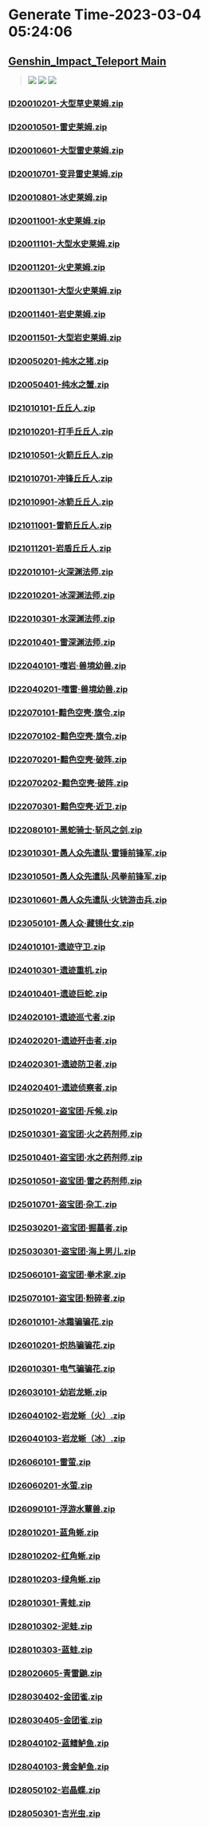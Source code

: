 # Generate Time-2023-03-04 05:24:06

## [Genshin_Impact_Teleport Main](https://github.com/Sam5440/Genshin_Impact_Teleport)

>![](https://komarev.com/ghpvc/?username=done439)
>![](https://komarev.com/ghpvc/?username=done438)
>![](https://komarev.com/ghpvc/?username=done437)

### [ID20010201-大型草史莱姆.zip](https://raw.githubusercontent.com/Sam5440/Genshin_Impact_Teleport/download/AutoGeneratePoint/Points%28Raw%29%5Bcn-en-ru%5D/zh-cn/Monster_And_Animal/ID6-%E5%B1%82%E5%B2%A9%E5%B7%A8%E6%B8%8A%C2%B7%E5%9C%B0%E4%B8%8B%E7%9F%BF%E5%8C%BA/ID20010201-%E5%A4%A7%E5%9E%8B%E8%8D%89%E5%8F%B2%E8%8E%B1%E5%A7%86.zip)

### [ID20010501-雷史莱姆.zip](https://raw.githubusercontent.com/Sam5440/Genshin_Impact_Teleport/download/AutoGeneratePoint/Points%28Raw%29%5Bcn-en-ru%5D/zh-cn/Monster_And_Animal/ID6-%E5%B1%82%E5%B2%A9%E5%B7%A8%E6%B8%8A%C2%B7%E5%9C%B0%E4%B8%8B%E7%9F%BF%E5%8C%BA/ID20010501-%E9%9B%B7%E5%8F%B2%E8%8E%B1%E5%A7%86.zip)

### [ID20010601-大型雷史莱姆.zip](https://raw.githubusercontent.com/Sam5440/Genshin_Impact_Teleport/download/AutoGeneratePoint/Points%28Raw%29%5Bcn-en-ru%5D/zh-cn/Monster_And_Animal/ID6-%E5%B1%82%E5%B2%A9%E5%B7%A8%E6%B8%8A%C2%B7%E5%9C%B0%E4%B8%8B%E7%9F%BF%E5%8C%BA/ID20010601-%E5%A4%A7%E5%9E%8B%E9%9B%B7%E5%8F%B2%E8%8E%B1%E5%A7%86.zip)

### [ID20010701-变异雷史莱姆.zip](https://raw.githubusercontent.com/Sam5440/Genshin_Impact_Teleport/download/AutoGeneratePoint/Points%28Raw%29%5Bcn-en-ru%5D/zh-cn/Monster_And_Animal/ID6-%E5%B1%82%E5%B2%A9%E5%B7%A8%E6%B8%8A%C2%B7%E5%9C%B0%E4%B8%8B%E7%9F%BF%E5%8C%BA/ID20010701-%E5%8F%98%E5%BC%82%E9%9B%B7%E5%8F%B2%E8%8E%B1%E5%A7%86.zip)

### [ID20010801-冰史莱姆.zip](https://raw.githubusercontent.com/Sam5440/Genshin_Impact_Teleport/download/AutoGeneratePoint/Points%28Raw%29%5Bcn-en-ru%5D/zh-cn/Monster_And_Animal/ID6-%E5%B1%82%E5%B2%A9%E5%B7%A8%E6%B8%8A%C2%B7%E5%9C%B0%E4%B8%8B%E7%9F%BF%E5%8C%BA/ID20010801-%E5%86%B0%E5%8F%B2%E8%8E%B1%E5%A7%86.zip)

### [ID20011001-水史莱姆.zip](https://raw.githubusercontent.com/Sam5440/Genshin_Impact_Teleport/download/AutoGeneratePoint/Points%28Raw%29%5Bcn-en-ru%5D/zh-cn/Monster_And_Animal/ID6-%E5%B1%82%E5%B2%A9%E5%B7%A8%E6%B8%8A%C2%B7%E5%9C%B0%E4%B8%8B%E7%9F%BF%E5%8C%BA/ID20011001-%E6%B0%B4%E5%8F%B2%E8%8E%B1%E5%A7%86.zip)

### [ID20011101-大型水史莱姆.zip](https://raw.githubusercontent.com/Sam5440/Genshin_Impact_Teleport/download/AutoGeneratePoint/Points%28Raw%29%5Bcn-en-ru%5D/zh-cn/Monster_And_Animal/ID6-%E5%B1%82%E5%B2%A9%E5%B7%A8%E6%B8%8A%C2%B7%E5%9C%B0%E4%B8%8B%E7%9F%BF%E5%8C%BA/ID20011101-%E5%A4%A7%E5%9E%8B%E6%B0%B4%E5%8F%B2%E8%8E%B1%E5%A7%86.zip)

### [ID20011201-火史莱姆.zip](https://raw.githubusercontent.com/Sam5440/Genshin_Impact_Teleport/download/AutoGeneratePoint/Points%28Raw%29%5Bcn-en-ru%5D/zh-cn/Monster_And_Animal/ID6-%E5%B1%82%E5%B2%A9%E5%B7%A8%E6%B8%8A%C2%B7%E5%9C%B0%E4%B8%8B%E7%9F%BF%E5%8C%BA/ID20011201-%E7%81%AB%E5%8F%B2%E8%8E%B1%E5%A7%86.zip)

### [ID20011301-大型火史莱姆.zip](https://raw.githubusercontent.com/Sam5440/Genshin_Impact_Teleport/download/AutoGeneratePoint/Points%28Raw%29%5Bcn-en-ru%5D/zh-cn/Monster_And_Animal/ID6-%E5%B1%82%E5%B2%A9%E5%B7%A8%E6%B8%8A%C2%B7%E5%9C%B0%E4%B8%8B%E7%9F%BF%E5%8C%BA/ID20011301-%E5%A4%A7%E5%9E%8B%E7%81%AB%E5%8F%B2%E8%8E%B1%E5%A7%86.zip)

### [ID20011401-岩史莱姆.zip](https://raw.githubusercontent.com/Sam5440/Genshin_Impact_Teleport/download/AutoGeneratePoint/Points%28Raw%29%5Bcn-en-ru%5D/zh-cn/Monster_And_Animal/ID6-%E5%B1%82%E5%B2%A9%E5%B7%A8%E6%B8%8A%C2%B7%E5%9C%B0%E4%B8%8B%E7%9F%BF%E5%8C%BA/ID20011401-%E5%B2%A9%E5%8F%B2%E8%8E%B1%E5%A7%86.zip)

### [ID20011501-大型岩史莱姆.zip](https://raw.githubusercontent.com/Sam5440/Genshin_Impact_Teleport/download/AutoGeneratePoint/Points%28Raw%29%5Bcn-en-ru%5D/zh-cn/Monster_And_Animal/ID6-%E5%B1%82%E5%B2%A9%E5%B7%A8%E6%B8%8A%C2%B7%E5%9C%B0%E4%B8%8B%E7%9F%BF%E5%8C%BA/ID20011501-%E5%A4%A7%E5%9E%8B%E5%B2%A9%E5%8F%B2%E8%8E%B1%E5%A7%86.zip)

### [ID20050201-纯水之猪.zip](https://raw.githubusercontent.com/Sam5440/Genshin_Impact_Teleport/download/AutoGeneratePoint/Points%28Raw%29%5Bcn-en-ru%5D/zh-cn/Monster_And_Animal/ID6-%E5%B1%82%E5%B2%A9%E5%B7%A8%E6%B8%8A%C2%B7%E5%9C%B0%E4%B8%8B%E7%9F%BF%E5%8C%BA/ID20050201-%E7%BA%AF%E6%B0%B4%E4%B9%8B%E7%8C%AA.zip)

### [ID20050401-纯水之蟹.zip](https://raw.githubusercontent.com/Sam5440/Genshin_Impact_Teleport/download/AutoGeneratePoint/Points%28Raw%29%5Bcn-en-ru%5D/zh-cn/Monster_And_Animal/ID6-%E5%B1%82%E5%B2%A9%E5%B7%A8%E6%B8%8A%C2%B7%E5%9C%B0%E4%B8%8B%E7%9F%BF%E5%8C%BA/ID20050401-%E7%BA%AF%E6%B0%B4%E4%B9%8B%E8%9F%B9.zip)

### [ID21010101-丘丘人.zip](https://raw.githubusercontent.com/Sam5440/Genshin_Impact_Teleport/download/AutoGeneratePoint/Points%28Raw%29%5Bcn-en-ru%5D/zh-cn/Monster_And_Animal/ID6-%E5%B1%82%E5%B2%A9%E5%B7%A8%E6%B8%8A%C2%B7%E5%9C%B0%E4%B8%8B%E7%9F%BF%E5%8C%BA/ID21010101-%E4%B8%98%E4%B8%98%E4%BA%BA.zip)

### [ID21010201-打手丘丘人.zip](https://raw.githubusercontent.com/Sam5440/Genshin_Impact_Teleport/download/AutoGeneratePoint/Points%28Raw%29%5Bcn-en-ru%5D/zh-cn/Monster_And_Animal/ID6-%E5%B1%82%E5%B2%A9%E5%B7%A8%E6%B8%8A%C2%B7%E5%9C%B0%E4%B8%8B%E7%9F%BF%E5%8C%BA/ID21010201-%E6%89%93%E6%89%8B%E4%B8%98%E4%B8%98%E4%BA%BA.zip)

### [ID21010501-火箭丘丘人.zip](https://raw.githubusercontent.com/Sam5440/Genshin_Impact_Teleport/download/AutoGeneratePoint/Points%28Raw%29%5Bcn-en-ru%5D/zh-cn/Monster_And_Animal/ID6-%E5%B1%82%E5%B2%A9%E5%B7%A8%E6%B8%8A%C2%B7%E5%9C%B0%E4%B8%8B%E7%9F%BF%E5%8C%BA/ID21010501-%E7%81%AB%E7%AE%AD%E4%B8%98%E4%B8%98%E4%BA%BA.zip)

### [ID21010701-冲锋丘丘人.zip](https://raw.githubusercontent.com/Sam5440/Genshin_Impact_Teleport/download/AutoGeneratePoint/Points%28Raw%29%5Bcn-en-ru%5D/zh-cn/Monster_And_Animal/ID6-%E5%B1%82%E5%B2%A9%E5%B7%A8%E6%B8%8A%C2%B7%E5%9C%B0%E4%B8%8B%E7%9F%BF%E5%8C%BA/ID21010701-%E5%86%B2%E9%94%8B%E4%B8%98%E4%B8%98%E4%BA%BA.zip)

### [ID21010901-冰箭丘丘人.zip](https://raw.githubusercontent.com/Sam5440/Genshin_Impact_Teleport/download/AutoGeneratePoint/Points%28Raw%29%5Bcn-en-ru%5D/zh-cn/Monster_And_Animal/ID6-%E5%B1%82%E5%B2%A9%E5%B7%A8%E6%B8%8A%C2%B7%E5%9C%B0%E4%B8%8B%E7%9F%BF%E5%8C%BA/ID21010901-%E5%86%B0%E7%AE%AD%E4%B8%98%E4%B8%98%E4%BA%BA.zip)

### [ID21011001-雷箭丘丘人.zip](https://raw.githubusercontent.com/Sam5440/Genshin_Impact_Teleport/download/AutoGeneratePoint/Points%28Raw%29%5Bcn-en-ru%5D/zh-cn/Monster_And_Animal/ID6-%E5%B1%82%E5%B2%A9%E5%B7%A8%E6%B8%8A%C2%B7%E5%9C%B0%E4%B8%8B%E7%9F%BF%E5%8C%BA/ID21011001-%E9%9B%B7%E7%AE%AD%E4%B8%98%E4%B8%98%E4%BA%BA.zip)

### [ID21011201-岩盾丘丘人.zip](https://raw.githubusercontent.com/Sam5440/Genshin_Impact_Teleport/download/AutoGeneratePoint/Points%28Raw%29%5Bcn-en-ru%5D/zh-cn/Monster_And_Animal/ID6-%E5%B1%82%E5%B2%A9%E5%B7%A8%E6%B8%8A%C2%B7%E5%9C%B0%E4%B8%8B%E7%9F%BF%E5%8C%BA/ID21011201-%E5%B2%A9%E7%9B%BE%E4%B8%98%E4%B8%98%E4%BA%BA.zip)

### [ID22010101-火深渊法师.zip](https://raw.githubusercontent.com/Sam5440/Genshin_Impact_Teleport/download/AutoGeneratePoint/Points%28Raw%29%5Bcn-en-ru%5D/zh-cn/Monster_And_Animal/ID6-%E5%B1%82%E5%B2%A9%E5%B7%A8%E6%B8%8A%C2%B7%E5%9C%B0%E4%B8%8B%E7%9F%BF%E5%8C%BA/ID22010101-%E7%81%AB%E6%B7%B1%E6%B8%8A%E6%B3%95%E5%B8%88.zip)

### [ID22010201-冰深渊法师.zip](https://raw.githubusercontent.com/Sam5440/Genshin_Impact_Teleport/download/AutoGeneratePoint/Points%28Raw%29%5Bcn-en-ru%5D/zh-cn/Monster_And_Animal/ID6-%E5%B1%82%E5%B2%A9%E5%B7%A8%E6%B8%8A%C2%B7%E5%9C%B0%E4%B8%8B%E7%9F%BF%E5%8C%BA/ID22010201-%E5%86%B0%E6%B7%B1%E6%B8%8A%E6%B3%95%E5%B8%88.zip)

### [ID22010301-水深渊法师.zip](https://raw.githubusercontent.com/Sam5440/Genshin_Impact_Teleport/download/AutoGeneratePoint/Points%28Raw%29%5Bcn-en-ru%5D/zh-cn/Monster_And_Animal/ID6-%E5%B1%82%E5%B2%A9%E5%B7%A8%E6%B8%8A%C2%B7%E5%9C%B0%E4%B8%8B%E7%9F%BF%E5%8C%BA/ID22010301-%E6%B0%B4%E6%B7%B1%E6%B8%8A%E6%B3%95%E5%B8%88.zip)

### [ID22010401-雷深渊法师.zip](https://raw.githubusercontent.com/Sam5440/Genshin_Impact_Teleport/download/AutoGeneratePoint/Points%28Raw%29%5Bcn-en-ru%5D/zh-cn/Monster_And_Animal/ID6-%E5%B1%82%E5%B2%A9%E5%B7%A8%E6%B8%8A%C2%B7%E5%9C%B0%E4%B8%8B%E7%9F%BF%E5%8C%BA/ID22010401-%E9%9B%B7%E6%B7%B1%E6%B8%8A%E6%B3%95%E5%B8%88.zip)

### [ID22040101-嗜岩·兽境幼兽.zip](https://raw.githubusercontent.com/Sam5440/Genshin_Impact_Teleport/download/AutoGeneratePoint/Points%28Raw%29%5Bcn-en-ru%5D/zh-cn/Monster_And_Animal/ID6-%E5%B1%82%E5%B2%A9%E5%B7%A8%E6%B8%8A%C2%B7%E5%9C%B0%E4%B8%8B%E7%9F%BF%E5%8C%BA/ID22040101-%E5%97%9C%E5%B2%A9%C2%B7%E5%85%BD%E5%A2%83%E5%B9%BC%E5%85%BD.zip)

### [ID22040201-嗜雷·兽境幼兽.zip](https://raw.githubusercontent.com/Sam5440/Genshin_Impact_Teleport/download/AutoGeneratePoint/Points%28Raw%29%5Bcn-en-ru%5D/zh-cn/Monster_And_Animal/ID6-%E5%B1%82%E5%B2%A9%E5%B7%A8%E6%B8%8A%C2%B7%E5%9C%B0%E4%B8%8B%E7%9F%BF%E5%8C%BA/ID22040201-%E5%97%9C%E9%9B%B7%C2%B7%E5%85%BD%E5%A2%83%E5%B9%BC%E5%85%BD.zip)

### [ID22070101-黯色空壳·旗令.zip](https://raw.githubusercontent.com/Sam5440/Genshin_Impact_Teleport/download/AutoGeneratePoint/Points%28Raw%29%5Bcn-en-ru%5D/zh-cn/Monster_And_Animal/ID6-%E5%B1%82%E5%B2%A9%E5%B7%A8%E6%B8%8A%C2%B7%E5%9C%B0%E4%B8%8B%E7%9F%BF%E5%8C%BA/ID22070101-%E9%BB%AF%E8%89%B2%E7%A9%BA%E5%A3%B3%C2%B7%E6%97%97%E4%BB%A4.zip)

### [ID22070102-黯色空壳·旗令.zip](https://raw.githubusercontent.com/Sam5440/Genshin_Impact_Teleport/download/AutoGeneratePoint/Points%28Raw%29%5Bcn-en-ru%5D/zh-cn/Monster_And_Animal/ID6-%E5%B1%82%E5%B2%A9%E5%B7%A8%E6%B8%8A%C2%B7%E5%9C%B0%E4%B8%8B%E7%9F%BF%E5%8C%BA/ID22070102-%E9%BB%AF%E8%89%B2%E7%A9%BA%E5%A3%B3%C2%B7%E6%97%97%E4%BB%A4.zip)

### [ID22070201-黯色空壳·破阵.zip](https://raw.githubusercontent.com/Sam5440/Genshin_Impact_Teleport/download/AutoGeneratePoint/Points%28Raw%29%5Bcn-en-ru%5D/zh-cn/Monster_And_Animal/ID6-%E5%B1%82%E5%B2%A9%E5%B7%A8%E6%B8%8A%C2%B7%E5%9C%B0%E4%B8%8B%E7%9F%BF%E5%8C%BA/ID22070201-%E9%BB%AF%E8%89%B2%E7%A9%BA%E5%A3%B3%C2%B7%E7%A0%B4%E9%98%B5.zip)

### [ID22070202-黯色空壳·破阵.zip](https://raw.githubusercontent.com/Sam5440/Genshin_Impact_Teleport/download/AutoGeneratePoint/Points%28Raw%29%5Bcn-en-ru%5D/zh-cn/Monster_And_Animal/ID6-%E5%B1%82%E5%B2%A9%E5%B7%A8%E6%B8%8A%C2%B7%E5%9C%B0%E4%B8%8B%E7%9F%BF%E5%8C%BA/ID22070202-%E9%BB%AF%E8%89%B2%E7%A9%BA%E5%A3%B3%C2%B7%E7%A0%B4%E9%98%B5.zip)

### [ID22070301-黯色空壳·近卫.zip](https://raw.githubusercontent.com/Sam5440/Genshin_Impact_Teleport/download/AutoGeneratePoint/Points%28Raw%29%5Bcn-en-ru%5D/zh-cn/Monster_And_Animal/ID6-%E5%B1%82%E5%B2%A9%E5%B7%A8%E6%B8%8A%C2%B7%E5%9C%B0%E4%B8%8B%E7%9F%BF%E5%8C%BA/ID22070301-%E9%BB%AF%E8%89%B2%E7%A9%BA%E5%A3%B3%C2%B7%E8%BF%91%E5%8D%AB.zip)

### [ID22080101-黑蛇骑士·斩风之剑.zip](https://raw.githubusercontent.com/Sam5440/Genshin_Impact_Teleport/download/AutoGeneratePoint/Points%28Raw%29%5Bcn-en-ru%5D/zh-cn/Monster_And_Animal/ID6-%E5%B1%82%E5%B2%A9%E5%B7%A8%E6%B8%8A%C2%B7%E5%9C%B0%E4%B8%8B%E7%9F%BF%E5%8C%BA/ID22080101-%E9%BB%91%E8%9B%87%E9%AA%91%E5%A3%AB%C2%B7%E6%96%A9%E9%A3%8E%E4%B9%8B%E5%89%91.zip)

### [ID23010301-愚人众先遣队·雷锤前锋军.zip](https://raw.githubusercontent.com/Sam5440/Genshin_Impact_Teleport/download/AutoGeneratePoint/Points%28Raw%29%5Bcn-en-ru%5D/zh-cn/Monster_And_Animal/ID6-%E5%B1%82%E5%B2%A9%E5%B7%A8%E6%B8%8A%C2%B7%E5%9C%B0%E4%B8%8B%E7%9F%BF%E5%8C%BA/ID23010301-%E6%84%9A%E4%BA%BA%E4%BC%97%E5%85%88%E9%81%A3%E9%98%9F%C2%B7%E9%9B%B7%E9%94%A4%E5%89%8D%E9%94%8B%E5%86%9B.zip)

### [ID23010501-愚人众先遣队·风拳前锋军.zip](https://raw.githubusercontent.com/Sam5440/Genshin_Impact_Teleport/download/AutoGeneratePoint/Points%28Raw%29%5Bcn-en-ru%5D/zh-cn/Monster_And_Animal/ID6-%E5%B1%82%E5%B2%A9%E5%B7%A8%E6%B8%8A%C2%B7%E5%9C%B0%E4%B8%8B%E7%9F%BF%E5%8C%BA/ID23010501-%E6%84%9A%E4%BA%BA%E4%BC%97%E5%85%88%E9%81%A3%E9%98%9F%C2%B7%E9%A3%8E%E6%8B%B3%E5%89%8D%E9%94%8B%E5%86%9B.zip)

### [ID23010601-愚人众先遣队·火铳游击兵.zip](https://raw.githubusercontent.com/Sam5440/Genshin_Impact_Teleport/download/AutoGeneratePoint/Points%28Raw%29%5Bcn-en-ru%5D/zh-cn/Monster_And_Animal/ID6-%E5%B1%82%E5%B2%A9%E5%B7%A8%E6%B8%8A%C2%B7%E5%9C%B0%E4%B8%8B%E7%9F%BF%E5%8C%BA/ID23010601-%E6%84%9A%E4%BA%BA%E4%BC%97%E5%85%88%E9%81%A3%E9%98%9F%C2%B7%E7%81%AB%E9%93%B3%E6%B8%B8%E5%87%BB%E5%85%B5.zip)

### [ID23050101-愚人众·藏镜仕女.zip](https://raw.githubusercontent.com/Sam5440/Genshin_Impact_Teleport/download/AutoGeneratePoint/Points%28Raw%29%5Bcn-en-ru%5D/zh-cn/Monster_And_Animal/ID6-%E5%B1%82%E5%B2%A9%E5%B7%A8%E6%B8%8A%C2%B7%E5%9C%B0%E4%B8%8B%E7%9F%BF%E5%8C%BA/ID23050101-%E6%84%9A%E4%BA%BA%E4%BC%97%C2%B7%E8%97%8F%E9%95%9C%E4%BB%95%E5%A5%B3.zip)

### [ID24010101-遗迹守卫.zip](https://raw.githubusercontent.com/Sam5440/Genshin_Impact_Teleport/download/AutoGeneratePoint/Points%28Raw%29%5Bcn-en-ru%5D/zh-cn/Monster_And_Animal/ID6-%E5%B1%82%E5%B2%A9%E5%B7%A8%E6%B8%8A%C2%B7%E5%9C%B0%E4%B8%8B%E7%9F%BF%E5%8C%BA/ID24010101-%E9%81%97%E8%BF%B9%E5%AE%88%E5%8D%AB.zip)

### [ID24010301-遗迹重机.zip](https://raw.githubusercontent.com/Sam5440/Genshin_Impact_Teleport/download/AutoGeneratePoint/Points%28Raw%29%5Bcn-en-ru%5D/zh-cn/Monster_And_Animal/ID6-%E5%B1%82%E5%B2%A9%E5%B7%A8%E6%B8%8A%C2%B7%E5%9C%B0%E4%B8%8B%E7%9F%BF%E5%8C%BA/ID24010301-%E9%81%97%E8%BF%B9%E9%87%8D%E6%9C%BA.zip)

### [ID24010401-遗迹巨蛇.zip](https://raw.githubusercontent.com/Sam5440/Genshin_Impact_Teleport/download/AutoGeneratePoint/Points%28Raw%29%5Bcn-en-ru%5D/zh-cn/Monster_And_Animal/ID6-%E5%B1%82%E5%B2%A9%E5%B7%A8%E6%B8%8A%C2%B7%E5%9C%B0%E4%B8%8B%E7%9F%BF%E5%8C%BA/ID24010401-%E9%81%97%E8%BF%B9%E5%B7%A8%E8%9B%87.zip)

### [ID24020101-遗迹巡弋者.zip](https://raw.githubusercontent.com/Sam5440/Genshin_Impact_Teleport/download/AutoGeneratePoint/Points%28Raw%29%5Bcn-en-ru%5D/zh-cn/Monster_And_Animal/ID6-%E5%B1%82%E5%B2%A9%E5%B7%A8%E6%B8%8A%C2%B7%E5%9C%B0%E4%B8%8B%E7%9F%BF%E5%8C%BA/ID24020101-%E9%81%97%E8%BF%B9%E5%B7%A1%E5%BC%8B%E8%80%85.zip)

### [ID24020201-遗迹歼击者.zip](https://raw.githubusercontent.com/Sam5440/Genshin_Impact_Teleport/download/AutoGeneratePoint/Points%28Raw%29%5Bcn-en-ru%5D/zh-cn/Monster_And_Animal/ID6-%E5%B1%82%E5%B2%A9%E5%B7%A8%E6%B8%8A%C2%B7%E5%9C%B0%E4%B8%8B%E7%9F%BF%E5%8C%BA/ID24020201-%E9%81%97%E8%BF%B9%E6%AD%BC%E5%87%BB%E8%80%85.zip)

### [ID24020301-遗迹防卫者.zip](https://raw.githubusercontent.com/Sam5440/Genshin_Impact_Teleport/download/AutoGeneratePoint/Points%28Raw%29%5Bcn-en-ru%5D/zh-cn/Monster_And_Animal/ID6-%E5%B1%82%E5%B2%A9%E5%B7%A8%E6%B8%8A%C2%B7%E5%9C%B0%E4%B8%8B%E7%9F%BF%E5%8C%BA/ID24020301-%E9%81%97%E8%BF%B9%E9%98%B2%E5%8D%AB%E8%80%85.zip)

### [ID24020401-遗迹侦察者.zip](https://raw.githubusercontent.com/Sam5440/Genshin_Impact_Teleport/download/AutoGeneratePoint/Points%28Raw%29%5Bcn-en-ru%5D/zh-cn/Monster_And_Animal/ID6-%E5%B1%82%E5%B2%A9%E5%B7%A8%E6%B8%8A%C2%B7%E5%9C%B0%E4%B8%8B%E7%9F%BF%E5%8C%BA/ID24020401-%E9%81%97%E8%BF%B9%E4%BE%A6%E5%AF%9F%E8%80%85.zip)

### [ID25010201-盗宝团·斥候.zip](https://raw.githubusercontent.com/Sam5440/Genshin_Impact_Teleport/download/AutoGeneratePoint/Points%28Raw%29%5Bcn-en-ru%5D/zh-cn/Monster_And_Animal/ID6-%E5%B1%82%E5%B2%A9%E5%B7%A8%E6%B8%8A%C2%B7%E5%9C%B0%E4%B8%8B%E7%9F%BF%E5%8C%BA/ID25010201-%E7%9B%97%E5%AE%9D%E5%9B%A2%C2%B7%E6%96%A5%E5%80%99.zip)

### [ID25010301-盗宝团·火之药剂师.zip](https://raw.githubusercontent.com/Sam5440/Genshin_Impact_Teleport/download/AutoGeneratePoint/Points%28Raw%29%5Bcn-en-ru%5D/zh-cn/Monster_And_Animal/ID6-%E5%B1%82%E5%B2%A9%E5%B7%A8%E6%B8%8A%C2%B7%E5%9C%B0%E4%B8%8B%E7%9F%BF%E5%8C%BA/ID25010301-%E7%9B%97%E5%AE%9D%E5%9B%A2%C2%B7%E7%81%AB%E4%B9%8B%E8%8D%AF%E5%89%82%E5%B8%88.zip)

### [ID25010401-盗宝团·水之药剂师.zip](https://raw.githubusercontent.com/Sam5440/Genshin_Impact_Teleport/download/AutoGeneratePoint/Points%28Raw%29%5Bcn-en-ru%5D/zh-cn/Monster_And_Animal/ID6-%E5%B1%82%E5%B2%A9%E5%B7%A8%E6%B8%8A%C2%B7%E5%9C%B0%E4%B8%8B%E7%9F%BF%E5%8C%BA/ID25010401-%E7%9B%97%E5%AE%9D%E5%9B%A2%C2%B7%E6%B0%B4%E4%B9%8B%E8%8D%AF%E5%89%82%E5%B8%88.zip)

### [ID25010501-盗宝团·雷之药剂师.zip](https://raw.githubusercontent.com/Sam5440/Genshin_Impact_Teleport/download/AutoGeneratePoint/Points%28Raw%29%5Bcn-en-ru%5D/zh-cn/Monster_And_Animal/ID6-%E5%B1%82%E5%B2%A9%E5%B7%A8%E6%B8%8A%C2%B7%E5%9C%B0%E4%B8%8B%E7%9F%BF%E5%8C%BA/ID25010501-%E7%9B%97%E5%AE%9D%E5%9B%A2%C2%B7%E9%9B%B7%E4%B9%8B%E8%8D%AF%E5%89%82%E5%B8%88.zip)

### [ID25010701-盗宝团·杂工.zip](https://raw.githubusercontent.com/Sam5440/Genshin_Impact_Teleport/download/AutoGeneratePoint/Points%28Raw%29%5Bcn-en-ru%5D/zh-cn/Monster_And_Animal/ID6-%E5%B1%82%E5%B2%A9%E5%B7%A8%E6%B8%8A%C2%B7%E5%9C%B0%E4%B8%8B%E7%9F%BF%E5%8C%BA/ID25010701-%E7%9B%97%E5%AE%9D%E5%9B%A2%C2%B7%E6%9D%82%E5%B7%A5.zip)

### [ID25030201-盗宝团·掘墓者.zip](https://raw.githubusercontent.com/Sam5440/Genshin_Impact_Teleport/download/AutoGeneratePoint/Points%28Raw%29%5Bcn-en-ru%5D/zh-cn/Monster_And_Animal/ID6-%E5%B1%82%E5%B2%A9%E5%B7%A8%E6%B8%8A%C2%B7%E5%9C%B0%E4%B8%8B%E7%9F%BF%E5%8C%BA/ID25030201-%E7%9B%97%E5%AE%9D%E5%9B%A2%C2%B7%E6%8E%98%E5%A2%93%E8%80%85.zip)

### [ID25030301-盗宝团·海上男儿.zip](https://raw.githubusercontent.com/Sam5440/Genshin_Impact_Teleport/download/AutoGeneratePoint/Points%28Raw%29%5Bcn-en-ru%5D/zh-cn/Monster_And_Animal/ID6-%E5%B1%82%E5%B2%A9%E5%B7%A8%E6%B8%8A%C2%B7%E5%9C%B0%E4%B8%8B%E7%9F%BF%E5%8C%BA/ID25030301-%E7%9B%97%E5%AE%9D%E5%9B%A2%C2%B7%E6%B5%B7%E4%B8%8A%E7%94%B7%E5%84%BF.zip)

### [ID25060101-盗宝团·拳术家.zip](https://raw.githubusercontent.com/Sam5440/Genshin_Impact_Teleport/download/AutoGeneratePoint/Points%28Raw%29%5Bcn-en-ru%5D/zh-cn/Monster_And_Animal/ID6-%E5%B1%82%E5%B2%A9%E5%B7%A8%E6%B8%8A%C2%B7%E5%9C%B0%E4%B8%8B%E7%9F%BF%E5%8C%BA/ID25060101-%E7%9B%97%E5%AE%9D%E5%9B%A2%C2%B7%E6%8B%B3%E6%9C%AF%E5%AE%B6.zip)

### [ID25070101-盗宝团·粉碎者.zip](https://raw.githubusercontent.com/Sam5440/Genshin_Impact_Teleport/download/AutoGeneratePoint/Points%28Raw%29%5Bcn-en-ru%5D/zh-cn/Monster_And_Animal/ID6-%E5%B1%82%E5%B2%A9%E5%B7%A8%E6%B8%8A%C2%B7%E5%9C%B0%E4%B8%8B%E7%9F%BF%E5%8C%BA/ID25070101-%E7%9B%97%E5%AE%9D%E5%9B%A2%C2%B7%E7%B2%89%E7%A2%8E%E8%80%85.zip)

### [ID26010101-冰霜骗骗花.zip](https://raw.githubusercontent.com/Sam5440/Genshin_Impact_Teleport/download/AutoGeneratePoint/Points%28Raw%29%5Bcn-en-ru%5D/zh-cn/Monster_And_Animal/ID6-%E5%B1%82%E5%B2%A9%E5%B7%A8%E6%B8%8A%C2%B7%E5%9C%B0%E4%B8%8B%E7%9F%BF%E5%8C%BA/ID26010101-%E5%86%B0%E9%9C%9C%E9%AA%97%E9%AA%97%E8%8A%B1.zip)

### [ID26010201-炽热骗骗花.zip](https://raw.githubusercontent.com/Sam5440/Genshin_Impact_Teleport/download/AutoGeneratePoint/Points%28Raw%29%5Bcn-en-ru%5D/zh-cn/Monster_And_Animal/ID6-%E5%B1%82%E5%B2%A9%E5%B7%A8%E6%B8%8A%C2%B7%E5%9C%B0%E4%B8%8B%E7%9F%BF%E5%8C%BA/ID26010201-%E7%82%BD%E7%83%AD%E9%AA%97%E9%AA%97%E8%8A%B1.zip)

### [ID26010301-电气骗骗花.zip](https://raw.githubusercontent.com/Sam5440/Genshin_Impact_Teleport/download/AutoGeneratePoint/Points%28Raw%29%5Bcn-en-ru%5D/zh-cn/Monster_And_Animal/ID6-%E5%B1%82%E5%B2%A9%E5%B7%A8%E6%B8%8A%C2%B7%E5%9C%B0%E4%B8%8B%E7%9F%BF%E5%8C%BA/ID26010301-%E7%94%B5%E6%B0%94%E9%AA%97%E9%AA%97%E8%8A%B1.zip)

### [ID26030101-幼岩龙蜥.zip](https://raw.githubusercontent.com/Sam5440/Genshin_Impact_Teleport/download/AutoGeneratePoint/Points%28Raw%29%5Bcn-en-ru%5D/zh-cn/Monster_And_Animal/ID6-%E5%B1%82%E5%B2%A9%E5%B7%A8%E6%B8%8A%C2%B7%E5%9C%B0%E4%B8%8B%E7%9F%BF%E5%8C%BA/ID26030101-%E5%B9%BC%E5%B2%A9%E9%BE%99%E8%9C%A5.zip)

### [ID26040102-岩龙蜥（火）.zip](https://raw.githubusercontent.com/Sam5440/Genshin_Impact_Teleport/download/AutoGeneratePoint/Points%28Raw%29%5Bcn-en-ru%5D/zh-cn/Monster_And_Animal/ID6-%E5%B1%82%E5%B2%A9%E5%B7%A8%E6%B8%8A%C2%B7%E5%9C%B0%E4%B8%8B%E7%9F%BF%E5%8C%BA/ID26040102-%E5%B2%A9%E9%BE%99%E8%9C%A5%EF%BC%88%E7%81%AB%EF%BC%89.zip)

### [ID26040103-岩龙蜥（冰）.zip](https://raw.githubusercontent.com/Sam5440/Genshin_Impact_Teleport/download/AutoGeneratePoint/Points%28Raw%29%5Bcn-en-ru%5D/zh-cn/Monster_And_Animal/ID6-%E5%B1%82%E5%B2%A9%E5%B7%A8%E6%B8%8A%C2%B7%E5%9C%B0%E4%B8%8B%E7%9F%BF%E5%8C%BA/ID26040103-%E5%B2%A9%E9%BE%99%E8%9C%A5%EF%BC%88%E5%86%B0%EF%BC%89.zip)

### [ID26060101-雷萤.zip](https://raw.githubusercontent.com/Sam5440/Genshin_Impact_Teleport/download/AutoGeneratePoint/Points%28Raw%29%5Bcn-en-ru%5D/zh-cn/Monster_And_Animal/ID6-%E5%B1%82%E5%B2%A9%E5%B7%A8%E6%B8%8A%C2%B7%E5%9C%B0%E4%B8%8B%E7%9F%BF%E5%8C%BA/ID26060101-%E9%9B%B7%E8%90%A4.zip)

### [ID26060201-水萤.zip](https://raw.githubusercontent.com/Sam5440/Genshin_Impact_Teleport/download/AutoGeneratePoint/Points%28Raw%29%5Bcn-en-ru%5D/zh-cn/Monster_And_Animal/ID6-%E5%B1%82%E5%B2%A9%E5%B7%A8%E6%B8%8A%C2%B7%E5%9C%B0%E4%B8%8B%E7%9F%BF%E5%8C%BA/ID26060201-%E6%B0%B4%E8%90%A4.zip)

### [ID26090101-浮游水蕈兽.zip](https://raw.githubusercontent.com/Sam5440/Genshin_Impact_Teleport/download/AutoGeneratePoint/Points%28Raw%29%5Bcn-en-ru%5D/zh-cn/Monster_And_Animal/ID6-%E5%B1%82%E5%B2%A9%E5%B7%A8%E6%B8%8A%C2%B7%E5%9C%B0%E4%B8%8B%E7%9F%BF%E5%8C%BA/ID26090101-%E6%B5%AE%E6%B8%B8%E6%B0%B4%E8%95%88%E5%85%BD.zip)

### [ID28010201-蓝角蜥.zip](https://raw.githubusercontent.com/Sam5440/Genshin_Impact_Teleport/download/AutoGeneratePoint/Points%28Raw%29%5Bcn-en-ru%5D/zh-cn/Monster_And_Animal/ID6-%E5%B1%82%E5%B2%A9%E5%B7%A8%E6%B8%8A%C2%B7%E5%9C%B0%E4%B8%8B%E7%9F%BF%E5%8C%BA/ID28010201-%E8%93%9D%E8%A7%92%E8%9C%A5.zip)

### [ID28010202-红角蜥.zip](https://raw.githubusercontent.com/Sam5440/Genshin_Impact_Teleport/download/AutoGeneratePoint/Points%28Raw%29%5Bcn-en-ru%5D/zh-cn/Monster_And_Animal/ID6-%E5%B1%82%E5%B2%A9%E5%B7%A8%E6%B8%8A%C2%B7%E5%9C%B0%E4%B8%8B%E7%9F%BF%E5%8C%BA/ID28010202-%E7%BA%A2%E8%A7%92%E8%9C%A5.zip)

### [ID28010203-绿角蜥.zip](https://raw.githubusercontent.com/Sam5440/Genshin_Impact_Teleport/download/AutoGeneratePoint/Points%28Raw%29%5Bcn-en-ru%5D/zh-cn/Monster_And_Animal/ID6-%E5%B1%82%E5%B2%A9%E5%B7%A8%E6%B8%8A%C2%B7%E5%9C%B0%E4%B8%8B%E7%9F%BF%E5%8C%BA/ID28010203-%E7%BB%BF%E8%A7%92%E8%9C%A5.zip)

### [ID28010301-青蛙.zip](https://raw.githubusercontent.com/Sam5440/Genshin_Impact_Teleport/download/AutoGeneratePoint/Points%28Raw%29%5Bcn-en-ru%5D/zh-cn/Monster_And_Animal/ID6-%E5%B1%82%E5%B2%A9%E5%B7%A8%E6%B8%8A%C2%B7%E5%9C%B0%E4%B8%8B%E7%9F%BF%E5%8C%BA/ID28010301-%E9%9D%92%E8%9B%99.zip)

### [ID28010302-泥蛙.zip](https://raw.githubusercontent.com/Sam5440/Genshin_Impact_Teleport/download/AutoGeneratePoint/Points%28Raw%29%5Bcn-en-ru%5D/zh-cn/Monster_And_Animal/ID6-%E5%B1%82%E5%B2%A9%E5%B7%A8%E6%B8%8A%C2%B7%E5%9C%B0%E4%B8%8B%E7%9F%BF%E5%8C%BA/ID28010302-%E6%B3%A5%E8%9B%99.zip)

### [ID28010303-蓝蛙.zip](https://raw.githubusercontent.com/Sam5440/Genshin_Impact_Teleport/download/AutoGeneratePoint/Points%28Raw%29%5Bcn-en-ru%5D/zh-cn/Monster_And_Animal/ID6-%E5%B1%82%E5%B2%A9%E5%B7%A8%E6%B8%8A%C2%B7%E5%9C%B0%E4%B8%8B%E7%9F%BF%E5%8C%BA/ID28010303-%E8%93%9D%E8%9B%99.zip)

### [ID28020605-青雷鼬.zip](https://raw.githubusercontent.com/Sam5440/Genshin_Impact_Teleport/download/AutoGeneratePoint/Points%28Raw%29%5Bcn-en-ru%5D/zh-cn/Monster_And_Animal/ID6-%E5%B1%82%E5%B2%A9%E5%B7%A8%E6%B8%8A%C2%B7%E5%9C%B0%E4%B8%8B%E7%9F%BF%E5%8C%BA/ID28020605-%E9%9D%92%E9%9B%B7%E9%BC%AC.zip)

### [ID28030402-金团雀.zip](https://raw.githubusercontent.com/Sam5440/Genshin_Impact_Teleport/download/AutoGeneratePoint/Points%28Raw%29%5Bcn-en-ru%5D/zh-cn/Monster_And_Animal/ID6-%E5%B1%82%E5%B2%A9%E5%B7%A8%E6%B8%8A%C2%B7%E5%9C%B0%E4%B8%8B%E7%9F%BF%E5%8C%BA/ID28030402-%E9%87%91%E5%9B%A2%E9%9B%80.zip)

### [ID28030405-金团雀.zip](https://raw.githubusercontent.com/Sam5440/Genshin_Impact_Teleport/download/AutoGeneratePoint/Points%28Raw%29%5Bcn-en-ru%5D/zh-cn/Monster_And_Animal/ID6-%E5%B1%82%E5%B2%A9%E5%B7%A8%E6%B8%8A%C2%B7%E5%9C%B0%E4%B8%8B%E7%9F%BF%E5%8C%BA/ID28030405-%E9%87%91%E5%9B%A2%E9%9B%80.zip)

### [ID28040102-蓝鳍鲈鱼.zip](https://raw.githubusercontent.com/Sam5440/Genshin_Impact_Teleport/download/AutoGeneratePoint/Points%28Raw%29%5Bcn-en-ru%5D/zh-cn/Monster_And_Animal/ID6-%E5%B1%82%E5%B2%A9%E5%B7%A8%E6%B8%8A%C2%B7%E5%9C%B0%E4%B8%8B%E7%9F%BF%E5%8C%BA/ID28040102-%E8%93%9D%E9%B3%8D%E9%B2%88%E9%B1%BC.zip)

### [ID28040103-黄金鲈鱼.zip](https://raw.githubusercontent.com/Sam5440/Genshin_Impact_Teleport/download/AutoGeneratePoint/Points%28Raw%29%5Bcn-en-ru%5D/zh-cn/Monster_And_Animal/ID6-%E5%B1%82%E5%B2%A9%E5%B7%A8%E6%B8%8A%C2%B7%E5%9C%B0%E4%B8%8B%E7%9F%BF%E5%8C%BA/ID28040103-%E9%BB%84%E9%87%91%E9%B2%88%E9%B1%BC.zip)

### [ID28050102-岩晶蝶.zip](https://raw.githubusercontent.com/Sam5440/Genshin_Impact_Teleport/download/AutoGeneratePoint/Points%28Raw%29%5Bcn-en-ru%5D/zh-cn/Monster_And_Animal/ID6-%E5%B1%82%E5%B2%A9%E5%B7%A8%E6%B8%8A%C2%B7%E5%9C%B0%E4%B8%8B%E7%9F%BF%E5%8C%BA/ID28050102-%E5%B2%A9%E6%99%B6%E8%9D%B6.zip)

### [ID28050301-吉光虫.zip](https://raw.githubusercontent.com/Sam5440/Genshin_Impact_Teleport/download/AutoGeneratePoint/Points%28Raw%29%5Bcn-en-ru%5D/zh-cn/Monster_And_Animal/ID6-%E5%B1%82%E5%B2%A9%E5%B7%A8%E6%B8%8A%C2%B7%E5%9C%B0%E4%B8%8B%E7%9F%BF%E5%8C%BA/ID28050301-%E5%90%89%E5%85%89%E8%99%AB.zip)

